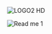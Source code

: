 ![LOGO2 HD](https://github.com/user-attachments/assets/3f6d317e-7a44-401c-8fee-82a1ffb5c254)

![Read me 1](https://github.com/user-attachments/assets/39a6217e-e1a2-4f65-839b-c64a222286f5)
